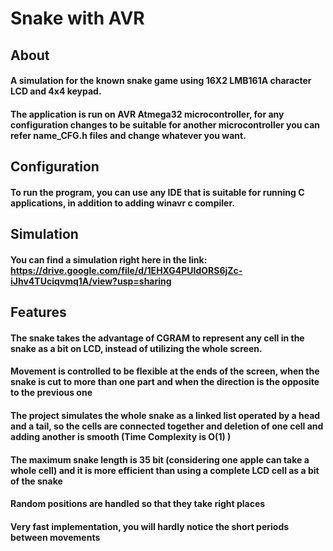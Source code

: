 # Snake with AVR
## About
#### A simulation for the known snake game using 16X2 LMB161A character LCD and 4x4 keypad.
#### The application is run on AVR Atmega32 microcontroller, for any configuration changes to be suitable for another microcontroller you can refer name_CFG.h files and change whatever you want.
## Configuration
#### To run the program, you can use any IDE that is suitable for running C applications, in addition to adding winavr c compiler.
## Simulation
#### You can find a simulation right here in the link: https://drive.google.com/file/d/1EHXG4PUIdORS6jZc-iJhv4TUciqvmq1A/view?usp=sharing
## Features
#### The snake takes the advantage of CGRAM to represent any cell in the snake as a bit on LCD, instead of utilizing the whole screen.
#### Movement is controlled to be flexible at the ends of the screen, when the snake is cut to more than one part and when the direction is the opposite to the previous one
#### The project simulates the whole snake as a linked list operated by a head and a tail, so the cells are connected together and deletion of one cell and adding another is smooth (Time Complexity is O(1) )
#### The maximum snake length is 35 bit (considering one apple can take a whole cell) and it is more efficient than using a complete LCD cell as a bit of the snake
#### Random positions are handled so that they take right places
#### Very fast implementation, you will hardly notice the short periods between movements

